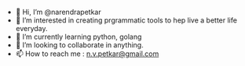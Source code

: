 - 👋 Hi, I’m @narendrapetkar
- 👀 I’m interested in creating prgrammatic tools to hep live a better life everyday.
- 🌱 I’m currently learning python, golang
- 💞️ I’m looking to collaborate in anything.
- 📫 How to reach me : n.v.petkar@gmail.com

<!---
narendrapetkar/narendrapetkar is a ✨ special ✨ repository because its `README.md` (this file) appears on your GitHub profile.
You can click the Preview link to take a look at your changes.
--->
